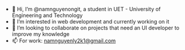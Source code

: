 - 👋 Hi, I’m @namnguyenongit, a student in UET - University of Engineering and Technology
- 👀 I’m interested in web development and currently working on it
- 💞️ I’m looking to collaborate on projects that need an UI developer to improve my knowledge
- 📫 For work: namnguyenly2k1@gmail.com

<!---
namnguyenongit/namnguyenongit is a ✨ special ✨ repository because its `README.md` (this file) appears on your GitHub profile.
You can click the Preview link to take a look at your changes.
--->
